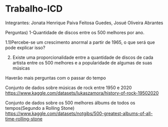# Trabalho-ICD
Integrantes:
Jonata Henrique Paiva Feitosa Guedes, Josué Oliveira Abrantes 

Perguntas)
1-Quantidade de discos entre os 500 melhores por ano.

1.1)Percebe-se um crescimento anormal a partir de 1965, o que será que pode explicar isso? 

2) Existe uma proporcionalidade entre a quantidade de discos de cada artista entre os 500 melhores e a popularidade de algumas de suas músicas


Haverão mais perguntas com o passar do tempo








Conjunto de dados sobre músicas de rock entre 1950 e 2020 https://www.kaggle.com/datasets/lukaszamora/history-of-rock-19502020


Conjunto de dados sobre os 500 melhores álbums de todos os tempos(Segundo a Rolling Stone) https://www.kaggle.com/datasets/notgibs/500-greatest-albums-of-all-time-rolling-stone
